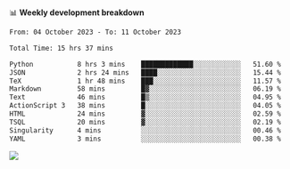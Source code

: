 📊 **Weekly development breakdown**
<!--START_SECTION:waka-->

```txt
From: 04 October 2023 - To: 11 October 2023

Total Time: 15 hrs 37 mins

Python           8 hrs 3 mins    █████████████░░░░░░░░░░░░   51.60 %
JSON             2 hrs 24 mins   ████░░░░░░░░░░░░░░░░░░░░░   15.44 %
TeX              1 hr 48 mins    ███░░░░░░░░░░░░░░░░░░░░░░   11.57 %
Markdown         58 mins         █▓░░░░░░░░░░░░░░░░░░░░░░░   06.19 %
Text             46 mins         █▒░░░░░░░░░░░░░░░░░░░░░░░   04.95 %
ActionScript 3   38 mins         █░░░░░░░░░░░░░░░░░░░░░░░░   04.05 %
HTML             24 mins         ▓░░░░░░░░░░░░░░░░░░░░░░░░   02.59 %
TSQL             20 mins         ▓░░░░░░░░░░░░░░░░░░░░░░░░   02.19 %
Singularity      4 mins          ░░░░░░░░░░░░░░░░░░░░░░░░░   00.46 %
YAML             3 mins          ░░░░░░░░░░░░░░░░░░░░░░░░░   00.38 %
```

<!--END_SECTION:waka-->
![](https://komarev.com/ghpvc/?username=callanwu)
